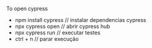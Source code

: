 To open cypress

- npm install cypress // instalar dependencias cypress
- npx cypress open // abrir cypress hub
- npx cypress run // executar testes
- ctrl + n // parar execução 